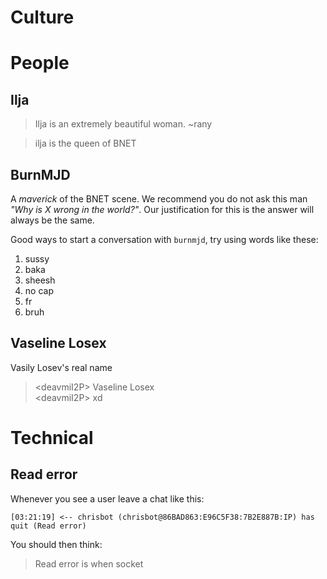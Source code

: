 Culture
=======


# People

## Ilja

> Ilja is an extremely beautiful woman. ~rany

> <zhoreeq> ilja is the queen of BNET

## BurnMJD

A _maverick_ of the BNET scene. We recommend you do not ask this man _"Why is X wrong in the world?"_.
Our justification for this is the answer will always be the same.

Good ways to start a conversation with `burnmjd`, try using words like these:

1. sussy
2. baka
3. sheesh
4. no cap
5. fr
6. bruh

## Vaseline Losex

Vasily Losev's real name

> \<deavmiI2P\> Vaseline Losex  
> \<deavmiI2P\> xd
  
# Technical

## Read error

Whenever you see a user leave a chat like this:

```
[03:21:19] <-- chrisbot (chrisbot@86BAD863:E96C5F38:7B2E887B:IP) has quit (Read error)
```

You should then think:

> Read error is when socket

